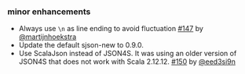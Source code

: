  [147]: https://github.com/sbt/contraband/pull/147
 [150]: https://github.com/sbt/contraband/pull/150
 [@martijnhoekstra]: https://github.com/martijnhoekstra
 [@eed3si9n]: https://github.com/eed3si9n

### minor enhancements

- Always use `\n` as line ending to avoid fluctuation [#147][147] by [@martijnhoekstra][@martijnhoekstra]
- Update the default sjson-new to 0.9.0.
- Use ScalaJson instead of JSON4S. It was using an older version of JSON4S that does not work with Scala 2.12.12. [#150][150] by [@eed3si9n][@eed3si9n]
